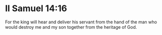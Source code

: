# II Samuel 14:16

For the king will hear and deliver his servant from the hand of the man who would destroy me and my son together from the heritage of God.
